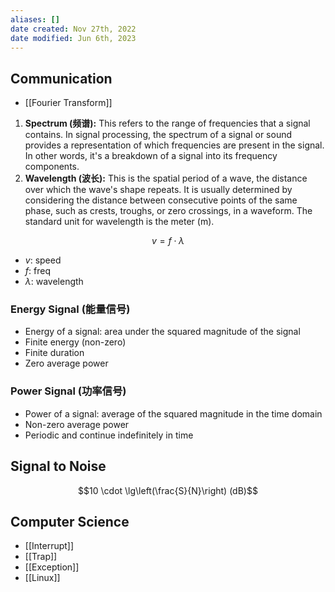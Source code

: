 ```yaml
---
aliases: []
date created: Nov 27th, 2022
date modified: Jun 6th, 2023
---
```


## Communication
- [[Fourier Transform]]
1. **Spectrum (频谱):** This refers to the range of frequencies that a signal contains. In signal processing, the spectrum of a signal or sound provides a representation of which frequencies are present in the signal. In other words, it's a breakdown of a signal into its frequency components.
2. **Wavelength (波长):** This is the spatial period of a wave, the distance over which the wave's shape repeats. It is usually determined by considering the distance between consecutive points of the same phase, such as crests, troughs, or zero crossings, in a waveform. The standard unit for wavelength is the meter (m).

$$v = f \cdot \lambda$$
- $v$: speed
- $f$: freq
- $\lambda$: wavelength

### Energy Signal (能量信号)
- Energy of a signal: area under the squared magnitude of the signal
- Finite energy (non-zero)
- Finite duration
- Zero average power

### Power Signal (功率信号)
- Power of a signal: average of the squared magnitude in the time domain
- Non-zero average power
- Periodic and continue indefinitely in time

## Signal to Noise

$$10 \cdot \lg\left(\frac{S}{N}\right) (dB)$$

## Computer Science
- [[Interrupt]]
- [[Trap]]
- [[Exception]]
- [[Linux]]
